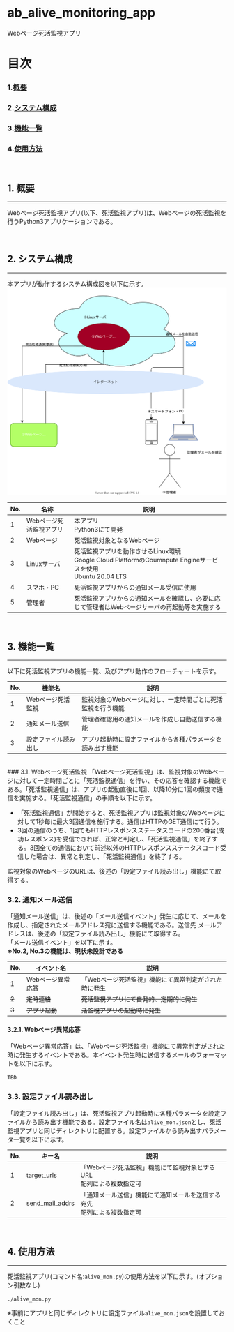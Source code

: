 # ab_alive_monitoring_app
Webページ死活監視アプリ

# 目次
### 1.[概要](#anchor1)
### 2.[システム構成](#anchor2)
### 3.[機能一覧](#anchor3)
### 4.[使用方法](#anchor4)


<a id="anchor1"></a><br/>    
## 1. 概要
---
 Webページ死活監視アプリ(以下、死活監視アプリ)は、Webページの死活監視を行うPython3アプリケーションである。


<a id="anchor2"></a><br/>    
## 2. システム構成
---
 本アプリが動作するシステム構成図を以下に示す。
![](./README_img/systemConfiguration.dio.svg)

| No. | 名称                    | 説明                                                                                                              |
| --- | ----------------------- | ----------------------------------------------------------------------------------------------------------------- |
| 1   | Webページ死活監視アプリ | 本アプリ<br> Python3にて開発                                                                                      |
| 2   | Webページ               | 死活監視対象となるWebページ                                                                                       |
| 3   | Linuxサーバ             | 死活監視アプリを動作させるLinux環境<br> Google Cloud PlatformのCoumnpute Engineサービスを使用<br>Ubuntu 20.04 LTS |
| 4   | スマホ・PC              | 死活監視アプリからの通知メール受信に使用                                                                          |
| 5   | 管理者                  | 死活監視アプリからの通知メールを確認し、必要に応じて管理者はWebページサーバの再起動等を実施する                   |

<a id="anchor3"></a><br/>    
## 3. 機能一覧
---
以下に死活監視アプリの機能一覧、及びアプリ動作のフローチャートを示す。

| No. | 機能名               | 説明                                                        |
| --- | -------------------- | ----------------------------------------------------------- |
| 1   | Webページ死活監視    | 監視対象のWebページに対し、一定時間ごとに死活監視を行う機能 |
| 2   | 通知メール送信       | 管理者確認用の通知メールを作成し自動送信する機能            |
| 3   | 設定ファイル読み出し | アプリ起動時に設定ファイルから各種パラメータを読み出す機能  |
<br>
### 3.1. Webページ死活監視  
「Webページ死活監視」は、監視対象のWebページに対して一定時間ごとに「死活監視通信」を行い、その応答を確認する機能である。「死活監視通信」は、アプリの起動直後に1回、以降10分に1回の頻度で通信を実施する。「死活監視通信」の手順を以下に示す。

 * 「死活監視通信」が開始すると、死活監視アプリは監視対象のWebページに対して1秒毎に最大3回通信を施行する。通信はHTTPのGET通信にて行う。
 * 3回の通信のうち、1回でもHTTPレスポンスステータスコードの200番台(成功レスポンス)を受信できれば、正常と判定し、「死活監視通信」を終了する。3回全ての通信において前述以外のHTTPレスポンスステータスコード受信した場合は、異常と判定し、「死活監視通信」を終了する。
    
監視対象のWebページのURLは、後述の「設定ファイル読み出し」機能にて取得する。
<br>
### 3.2. 通知メール送信
「通知メール送信」は、後述の「メール送信イベント」発生に応じて、メールを作成し、指定されたメールアドレス宛に送信する機能である。送信先
メールアドレスは、後述の「設定ファイル読み出し」機能にて取得する。  
「メール送信イベント」を以下に示す。  
    **※No.2, No.3の機能は、現状未設計である**

| No.   | イベント名        | 説明                                                  |
| ----- | ----------------- | ----------------------------------------------------- |
| 1     | Webページ異常応答 | 「Webページ死活監視」機能にて異常判定がされた時に発生 |
| ~~2~~ | ~~定時連絡~~      | ~~死活監視アプリにて自発的、定期的に発生~~            |
| ~~3~~ | ~~アプリ起動~~    | ~~活監視アプリの起動時に発生~~                        |

#### 3.2.1. Webページ異常応答
「Webページ異常応答」は、「Webページ死活監視」機能にて異常判定がされた時に発生するイベントである。本イベント発生時に送信するメールのフォーマットを以下に示す。 

    TBD
### 3.3. 設定ファイル読み出し
「設定ファイル読み出し」は、死活監視アプリ起動時に各種パラメータを設定ファイルから読み出す機能である。設定ファイル名は`alive_mon.json`とし、死活監視アプリと同じディレクトリに配置する。設定ファイルから読み出すパラメータ一覧を以下に示す。

| No. | キー名          | 説明                                                                       |
| --- | --------------- | -------------------------------------------------------------------------- |
| 1   | target_urls     | 「Webページ死活監視」機能にて監視対象とするURL<br>配列による複数指定可     |
| 2   | send_mail_addrs | 「通知メール送信」機能にて通知メールを送信する宛先<br>配列による複数指定可 |

<a id="anchor4"></a><br/>    
## 4. 使用方法
---
死活監視アプリ(コマンド名:`alive_mon.py`)の使用方法を以下に示す。(オプション引数なし)
```shell
./alive_mon.py
```
※事前にアプリと同じディレクトリに設定ファイル`alive_mon.json`を設置しておくこと